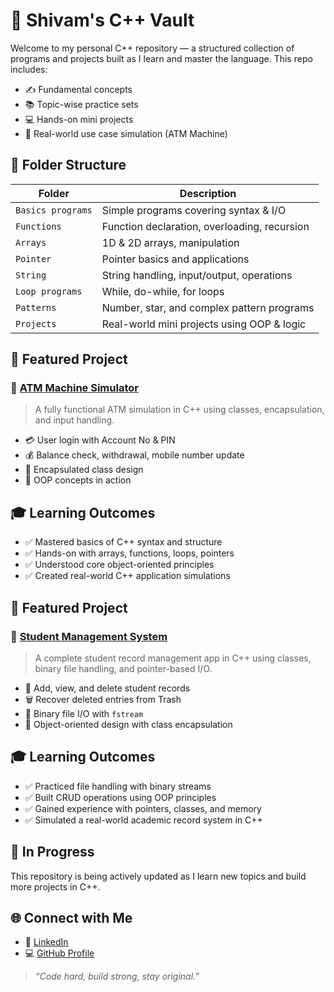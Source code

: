 # 🔷 Shivam's C++ Vault

Welcome to my personal C++ repository — a structured collection of programs and projects built as I learn and master the language. This repo includes:

- ✍️ Fundamental concepts
- 📚 Topic-wise practice sets
- 💻 Hands-on mini projects
- 📂 Real-world use case simulation (ATM Machine)



## 📁 Folder Structure

| Folder           | Description                                  |
|------------------|----------------------------------------------|
| `Basics programs`| Simple programs covering syntax & I/O        |
| `Functions`      | Function declaration, overloading, recursion |
| `Arrays`         | 1D & 2D arrays, manipulation                 |
| `Pointer`        | Pointer basics and applications              |
| `String`         | String handling, input/output, operations    |
| `Loop programs`  | While, do-while, for loops                   |
| `Patterns`       | Number, star, and complex pattern programs   |
| `Projects`       | Real-world mini projects using OOP & logic   |



## 🚀 Featured Project

### 🔹 [ATM Machine Simulator](./Projects/ATM%20MACHINE)

> A fully functional ATM simulation in C++ using classes, encapsulation, and input handling.

- 💳 User login with Account No & PIN
- 💰 Balance check, withdrawal, mobile number update
- 🔐 Encapsulated class design
- 🧠 OOP concepts in action

## 🎓 Learning Outcomes

- ✅ Mastered basics of C++ syntax and structure
- ✅ Hands-on with arrays, functions, loops, pointers
- ✅ Understood core object-oriented principles
- ✅ Created real-world C++ application simulations

## 🚀 Featured Project

### 🔹 [Student Management System](./Projects/Student%20Management%20System)

> A complete student record management app in C++ using classes, binary file handling, and pointer-based I/O.

- 📝 Add, view, and delete student records
- 🗑️ Recover deleted entries from Trash
- 💾 Binary file I/O with `fstream`
- 🧠 Object-oriented design with class encapsulation

## 🎓 Learning Outcomes

- ✅ Practiced file handling with binary streams
- ✅ Built CRUD operations using OOP principles
- ✅ Gained experience with pointers, classes, and memory
- ✅ Simulated a real-world academic record system in C++


## 🚧 In Progress

This repository is being actively updated as I learn new topics and build more projects in C++.



## 🌐 Connect with Me

- 🔗 [LinkedIn](https://linkedin.com/in/shivamm-mishraa)
- 💻 [GitHub Profile](https://github.com/ShivamCore)

> *“Code hard, build strong, stay original.”*
